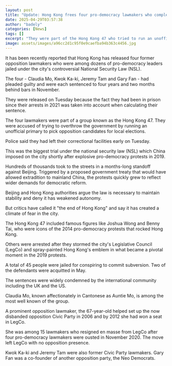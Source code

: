 ```yaml
---
layout: post
title: "Update: Hong Kong frees four pro-democracy lawmakers who completed jail terms"
date: 2025-04-29T03:57:38
author: "badely"
categories: [News]
tags: []
excerpt: "They were part of the Hong Kong 47 who tried to run an unofficial election primary."
image: assets/images/a96cc2d1c95f0e9caefba94b363c4456.jpg
---
```


It has been recently reported that Hong Kong has released four former opposition lawmakers who were among dozens of pro-democracy leaders jailed under the city's controversial National Security Law (NSL).

The four -  Claudia Mo, Kwok Ka-ki, Jeremy Tam and Gary Fan - had pleaded guilty and were each sentenced to four years and two months behind bars in November. 

They were released on Tuesday because the fact they had been in prison since their arrests in 2021 was taken into account when calculating their sentence. 

The four lawmakers were part of a group known as the Hong Kong 47.  They were accused of trying to overthrow the government by running an unofficial primary to pick opposition candidates for local elections. 

Police said they had left their correctional facilities early on Tuesday. 

This was the biggest trial under the national security law (NSL) which China imposed on the city shortly after explosive pro-democracy protests in 2019.

Hundreds of thousands took to the streets in a months-long standoff against Beijing. Triggered by a proposed government treaty that would have allowed extradition to mainland China, the protests quickly grew to reflect wider demands for democratic reform.

Beijing and Hong Kong authorities argue the law is necessary to maintain stability and deny it has weakened autonomy.

But critics have called it "the end of Hong Kong" and say it has created a climate of fear in the city.

The Hong Kong 47 included famous figures like Joshua Wong and Benny Tai, who were icons of the 2014 pro-democracy protests that rocked Hong Kong.

Others were arrested after they stormed the city's Legislative Council (LegCo) and spray-painted Hong Kong's emblem in what became a pivotal moment in the 2019 protests.

A total of 45 people were jailed for conspiring to commit subversion. Two of the defendants were acquitted in May.

The sentences were widely condemned by the international community including the UK and the US. 

Claudia Mo, known affectionately in Cantonese as Auntie Mo, is among the most well known of the group. 

A prominent opposition lawmaker, the 67-year-old helped set up the now disbanded opposition Civic Party in 2006 and by 2012 she had won a seat in LegCo. 

She was among 15 lawmakers who resigned en masse from LegCo after four pro-democracy lawmakers were ousted in November 2020. The move left LegCo with no opposition presence.

Kwok Ka-ki and Jeremy Tam were also former Civic Party lawmakers. Gary Fan was a co-founder of another opposition party, the Neo Democrats.


